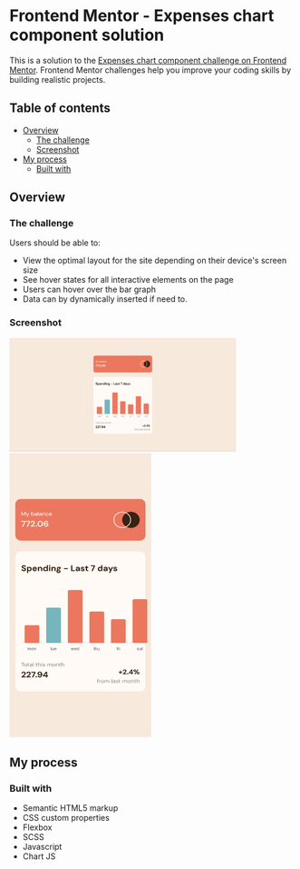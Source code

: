 # Frontend Mentor - Expenses chart component solution

This is a solution to the [Expenses chart component challenge on Frontend Mentor](https://www.frontendmentor.io/challenges/expenses-chart-component-e7yJBUdjwt). Frontend Mentor challenges help you improve your coding skills by building realistic projects.

## Table of contents

- [Overview](#overview)
  - [The challenge](#the-challenge)
  - [Screenshot](#screenshot)
- [My process](#my-process)
  - [Built with](#built-with)

## Overview

### The challenge

Users should be able to:

- View the optimal layout for the site depending on their device's screen size
- See hover states for all interactive elements on the page
- Users can hover over the bar graph
- Data can by dynamically inserted if need to.

### Screenshot

<img src="./image.png" alt="desktop view" width="400" height="200" />
<img src="./image-1.png" alt="mobile view" width="250" height="500" />

## My process

### Built with

- Semantic HTML5 markup
- CSS custom properties
- Flexbox
- SCSS
- Javascript
- Chart JS

